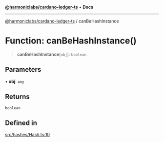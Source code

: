 [**@harmoniclabs/cardano-ledger-ts**](../README.md) • **Docs**

***

[@harmoniclabs/cardano-ledger-ts](../globals.md) / canBeHashInstance

# Function: canBeHashInstance()

> **canBeHashInstance**(`obj`): `boolean`

## Parameters

• **obj**: `any`

## Returns

`boolean`

## Defined in

[src/hashes/Hash.ts:10](https://github.com/HarmonicLabs/cardano-ledger-ts/blob/94dd590ffe94133126b0d8d49920fc7b002e1975/src/hashes/Hash.ts#L10)
